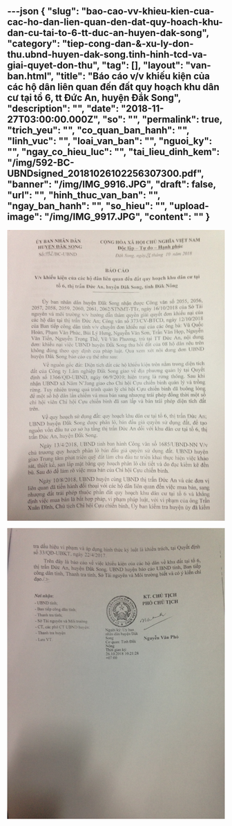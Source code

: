 ---json
{
    "slug": "bao-cao-vv-khieu-kien-cua-cac-ho-dan-lien-quan-den-dat-quy-hoach-khu-dan-cu-tai-to-6-tt-duc-an-huyen-dak-song",
    "category": "tiep-cong-dan-&-xu-ly-don-thu.ubnd-huyen-dak-song.tinh-hinh-tcd-va-giai-quyet-don-thu",
    "tag": [],
    "layout": "van-ban.html",
    "title": "Báo cáo v/v khiếu kiện của các hộ dân liên quan đến đất quy hoạch khu dân cư tại tổ 6, tt Đức An, huyện Đắk Song",
    "description": "",
    "date": "2018-11-27T03:00:00.000Z",
    "so": "",
    "permalink": true,
    "trich_yeu": "",
    "co_quan_ban_hanh": "",
    "linh_vuc": "",
    "loai_van_ban": "",
    "nguoi_ky": "",
    "ngay_co_hieu_luc": "",
    "tai_lieu_dinh_kem": "/img/592-BC-UBNDsigned_20181026102256307300.pdf",
    "banner": "/img/IMG_9916.JPG",
    "draft": false,
    "url": "",
    "hinh_thuc_van_ban": "",
    "ngay_ban_hanh": "",
    "so_hieu": "",
    "upload-image": "/img/IMG_9917.JPG",
    "__content__": ""
}
---
<p><img alt="" src="/img/IMG_9916.JPG" /></p>

<p><img alt="" src="/img/IMG_9917.JPG" /></p>
